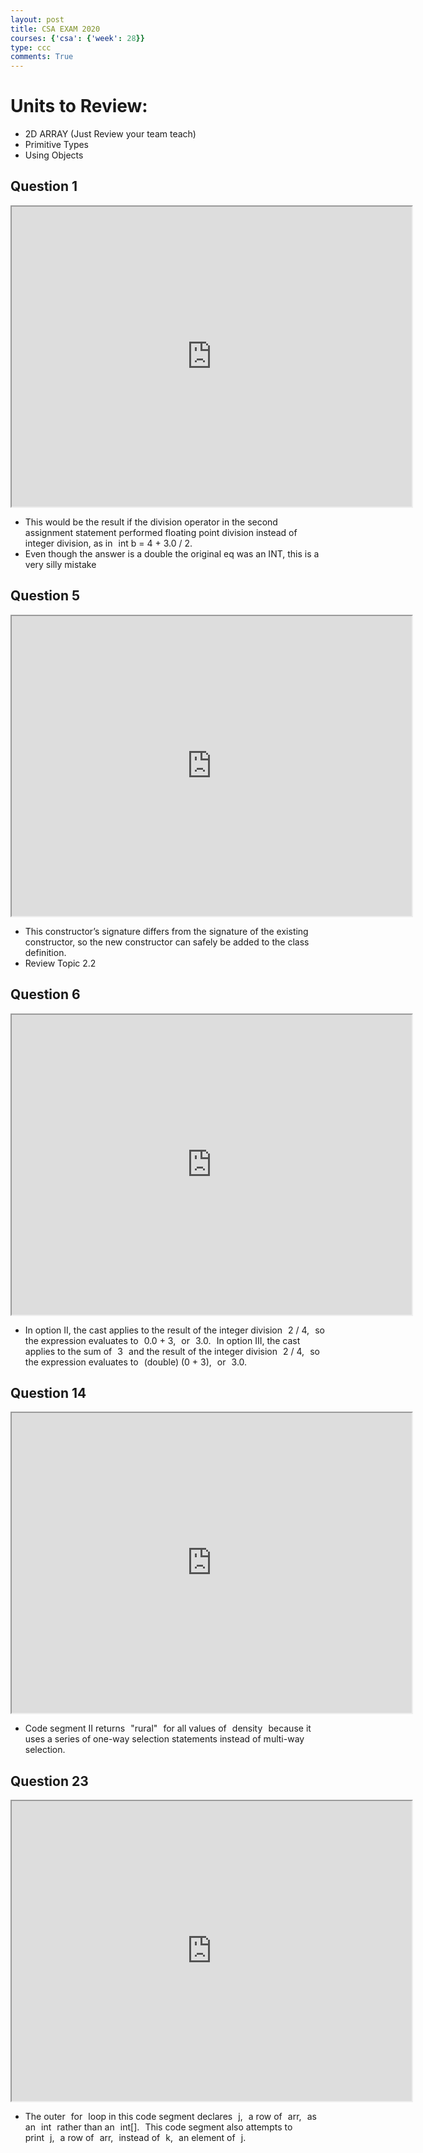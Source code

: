 ```yaml
---
layout: post
title: CSA EXAM 2020
courses: {'csa': {'week': 28}}
type: ccc
comments: True
---
```



# Units to Review: 
- 2D ARRAY (Just Review your team teach)
- Primitive Types
- Using Objects

## Question 1
<iframe src="https://drive.google.com/file/d/1uzyU7fagmMCLhYU9NXFFoSFQ1LSr58NO/preview" width="640" height="480" allow="autoplay"></iframe>

- This would be the result if the division operator in the second assignment statement performed floating point division instead of integer division, as in int b = 4 + 3.0 / 2.
- Even though the answer is a double the original eq was an INT, this is a very silly mistake

## Question 5
<iframe src="https://drive.google.com/file/d/1tavHqHcPjErhBIYa2C5aeVu8eWGgmSOn/preview" width="640" height="480" allow="autoplay"></iframe>

- This constructor’s signature differs from the signature of the existing constructor, so the new constructor can safely be added to the class definition.
- Review Topic 2.2

## Question 6
<iframe src="https://drive.google.com/file/d/11_7ZDlijNdowWKZZxWx62MQH07-NZ98x/preview" width="640" height="480" allow="autoplay"></iframe>

- In option II, the cast applies to the result of the integer division 2 / 4, so the expression evaluates to 0.0 + 3, or 3.0. In option III, the cast applies to the sum of 3 and the result of the integer division 2 / 4, so the expression evaluates to (double) (0 + 3), or 3.0.

## Question 14
<iframe src="https://drive.google.com/file/d/11_7ZDlijNdowWKZZxWx62MQH07-NZ98x/preview" width="640" height="480" allow="autoplay"></iframe>

- Code segment II returns "rural" for all values of density because it uses a series of one-way selection statements instead of multi-way selection.

## Question 23
<iframe src="https://drive.google.com/file/d/1IHS1ZuxRhJuFOEzlxFyd5xohT-go18yA/preview" width="640" height="480" allow="autoplay"></iframe>

- The outer for loop in this code segment declares j, a row of arr, as an int rather than an int[]. This code segment also attempts to print j, a row of arr, instead of k, an element of j.


<body>
    <!-- Utteranc.es comment section -->
    <script src="https://utteranc.es/client.js"
        repo="miggysp/miggycsa"
        issue-term="pathname"
        theme="github-light"
        crossorigin="anonymous"
        async>
    </script>
<body>